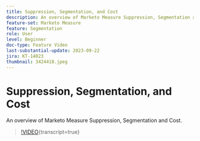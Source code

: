 ```yaml
---
title: Suppression, Segmentation, and Cost
description: An overview of Marketo Measure Suppression, Segmentation and Cost.
feature-set: Marketo Measure
feature: Segmentation
role: User
level: Beginner
doc-type: Feature Video
last-substantial-update: 2023-09-22
jira: KT-14023
thumbnail: 3424418.jpeg
---
```


# Suppression, Segmentation, and Cost

An overview of Marketo Measure Suppression, Segmentation and Cost.

>[!VIDEO](https://video.tv.adobe.com/v/3424418/?learn=on){transcript=true}
